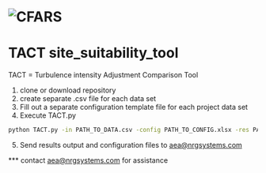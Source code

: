 # <img src="https://cfars.github.io/images/CFARS_MembershipLogos_Logo_RGB.jpg" alt="CFARS" /> 
# TACT site_suitability_tool

TACT = Turbulence intensity Adjustment Comparison Tool

1. clone or download repository 
2. create separate .csv file for each data set 
3. Fill out a separate configuration template file for each project data set 
4. Execute TACT.py
``` bash
python TACT.py -in PATH_TO_DATA.csv -config PATH_TO_CONFIG.xlsx -res PATH_TO_RESULTS_FILE.xlsx --timetestFlag
```
5. Send results output and configuration files to aea@nrgsystems.com 

*** contact aea@nrgsystems.com for assistance
